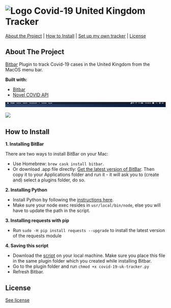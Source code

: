 # <img src="https://www.countryflags.io/gb/shiny/48.png" alt="Logo" height="24"> Covid-19 United Kingdom Tracker

[About the Project](#about-the-project) | [How to Install](#how-to-install) | [Set up my own tracker](#set-up-my-own-tracker) | [License](#license)


## About The Project

[Bitbar](https://getbitbar.com/) Plugin to track Covid-19 cases in the United Kingdom from the MacOS menu bar.

**Built with:**

- [Bitbar](https://getbitbar.com/)
- [Novel COVID API](https://github.com/NovelCOVID/API)

![](https://github.com/bryandms/covid-19costaricatracker/blob/master/media/minimisedpreview.png?raw=true)

![](https://github.com/bryandms/covid-19costaricatracker/blob/master/media/fullscreenpreview.png?raw=true)

## How to Install

**1. Installing BitBar**

There are two ways to install BitBar on your Mac:

- Use Homebrew: `brew cask install bitbar`.
- Or download .app file directly: [Get the latest version of BitBar](https://github.com/matryer/bitbar/releases). Then copy it to your Applications folder and run it - it will ask you to (create and) select a plugins folder, do so.

**2. Installing Python**

- Install Python by following the [instructions here](https://www.python.org/downloads/).
- Make sure your node exec resides in `usr/local/bin/node`, else you will have to update the path in the script.

**3. Installing requests with pip**

- Run `sudo -H pip install requests --upgrade` to install the latest version of the requests module

**4. Saving this script**

- Download the [script](https://github.com/benjamin-sommer/covid-19-uk-tracker/master/covid-19-uk-tracker.py) on your local machine. Make sure you place this file in the same plugin folder which you created while installing Bitbar.
- Go to the plugin folder and run `chmod +x covid-19-uk-tracker.py`
- Refresh Bitbar.

## License

[See license](https://github.com/benjamin-sommer/covid-19-uk-tracker/master/LICENSE)
